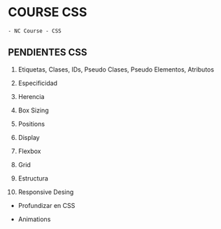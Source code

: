 
# COURSE CSS

    - NC Course - CSS


## PENDIENTES CSS
 
 1. Etiquetas, Clases, IDs, Pseudo Clases, Pseudo Elementos, Atributos
 
 2. Especificidad
 
 3. Herencia
 
 4. Box Sizing
 
 5. Positions
 
 6. Display
 
 7. Flexbox
 
 8. Grid
 
 9. Estructura
 
 10. Responsive Desing
 
 
 - Profundizar en CSS
 
 - Animations
